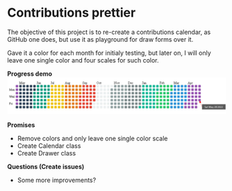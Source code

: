 # Contributions prettier

The objective of this project is to re-create a contributions calendar, as GitHub one does, but use it as playground for draw forms over it. 

Gave it a color for each month for initialy testing, but later on, I will only leave one single color and four scales for such color.

**Progress demo**
![Progress demo](./progress.jpg)

**Promises**

- Remove colors and only leave one single color scale
- Create Calendar class
- Create Drawer class

**Questions (Create issues)**

- Some more improvements?

